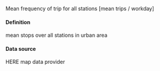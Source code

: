 Mean frequency of trip for all stations [mean trips / workday]
#### Definition
mean stops over all stations in urban area
#### Data source
HERE map data provider